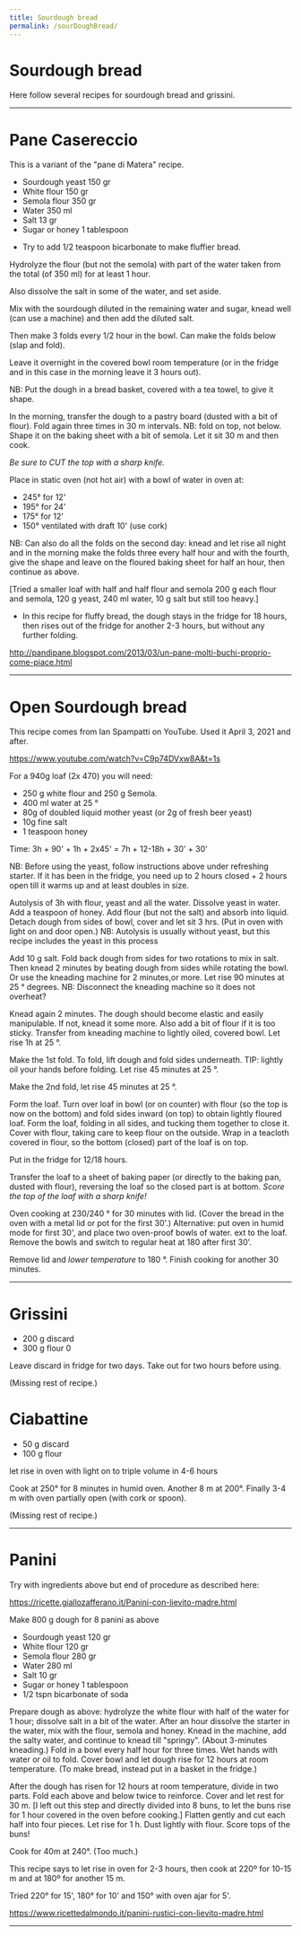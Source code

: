 ```yaml
---
title: Sourdough bread
permalink: /sourDoughBread/
---
```

# Sourdough bread

Here follow several recipes for sourdough bread and grissini.

---
# Pane Casereccio

This is a variant of the "pane di Matera" recipe.

- Sourdough yeast 150 gr
- White flour 150 gr
- Semola flour 350 gr
- Water 350 ml
- Salt 13 gr
- Sugar or honey 1 tablespoon


* Try to add 1/2 teaspoon bicarbonate to make fluffier bread.

Hydrolyze the flour (but not the semola) with part of the water taken from the total (of 350 ml) for at least 1 hour.

Also dissolve the salt in some of the water, and set aside.

Mix with the sourdough diluted in the remaining water and sugar, knead well (can use a machine) and then add the diluted salt.

Then make 3 folds every 1/2 hour in the bowl.
Can make the folds below (slap and fold). 

Leave it overnight in the covered bowl room temperature (or in the fridge and in this case in the morning leave it 3 hours out).

NB: Put the dough in a bread basket, covered with a tea towel, to give it shape.

In the morning, transfer the dough to a pastry board (dusted with a bit of flour).
Fold again three times in 30 m intervals.
NB: fold on top, not below. 
Shape it on the baking sheet with a bit of semola.
Let it sit 30 m and then cook.

*Be sure to CUT the top with a sharp knife.*

Place in static oven (not hot air) with a bowl of water in oven at:

- 245° for 12'
- 195° for 24'
- 175° for 12'
- 150° ventilated with draft 10' (use cork)

NB: Can also do all the folds on the second day: knead and let rise all night and in the morning make the folds three every half hour and with the fourth, give the shape and leave on the floured baking sheet for half an hour, then continue as above.

[Tried a smaller loaf with half and half flour and semola
200 g each flour and semola, 120 g yeast, 240 ml water, 10 g salt
but still too heavy.]

* In this recipe for fluffy bread, the dough stays in the fridge for 18 hours, then rises out of the fridge for another 2-3 hours, but without any further folding.

http://pandipane.blogspot.com/2013/03/un-pane-molti-buchi-proprio-come-piace.html


---
# Open Sourdough bread

This recipe comes from Ian Spampatti on YouTube.
Used it April 3, 2021 and after.

https://www.youtube.com/watch?v=C9p74DVxw8A&t=1s

For a 940g loaf (2x 470) you will need:

- 250 g white flour and 250 g Semola. 
- 400 ml water at 25 °
- 80g of doubled liquid mother yeast (or 2g of fresh beer yeast)
- 10g fine salt
- 1 teaspoon honey

Time: 3h + 90' + 1h + 2x45' = 7h + 12-18h + 30' + 30'

NB: Before using the yeast, follow instructions above under refreshing starter.
If it has been in the fridge, you need up to 2 hours closed + 2 hours open till it warms up and at least doubles in size.

Autolysis of 3h with flour, yeast and all the water.
Dissolve yeast in water. 
Add a teaspoon of honey.
Add flour (but not the salt) and absorb into liquid. 
Detach dough from sides of bowl, cover and let sit 3 hrs.
(Put in oven with light on and door open.)
NB: Autolysis is usually without yeast, but this recipe includes the yeast in this process

Add 10 g salt.
Fold back dough from sides for two rotations to mix in salt.
Then knead 2 minutes by beating dough from sides while rotating the bowl.
Or use the kneading machine for 2 minutes,or more. 
Let rise 90 minutes at 25 ° degrees.
NB: Disconnect the kneading machine so it does not overheat?

Knead again 2 minutes.
The dough should become elastic and easily manipulable. If not, knead it some more.
Also add a bit of flour if it is too sticky.
Transfer from kneading machine to lightly oiled, covered bowl.
Let rise 1h at 25 °.

Make the 1st fold. To fold, lift dough and fold sides underneath.
TIP: lightly oil your hands before folding. 
Let rise 45 minutes at 25 °. 

Make the 2nd fold, let rise 45 minutes at 25 °.

Form the loaf.
Turn over loaf in bowl (or on counter) with flour (so the top is now on the bottom) and fold sides inward (on top) to obtain lightly floured loaf.
Form the loaf, folding in all sides, and tucking them together to close it. Cover with flour, taking care to keep flour on the outside.
Wrap in a teacloth covered in flour, so the bottom (closed) part of the loaf is on top. 

Put in the fridge for 12/18 hours.

Transfer the loaf to a sheet of baking paper (or directly to the baking pan, dusted with flour), reversing the loaf so the closed part is at bottom. 
*Score the top of the loaf with a sharp knife!*

Oven cooking at 230/240 ° for 30 minutes with lid.
(Cover the bread in the oven with a metal lid or pot for the first 30'.)
Alternative: put oven in humid mode for first 30', and place two oven-proof bowls of water. ext to the loaf. Remove the bowls and switch to regular heat at 180 after first 30'. 

Remove lid and *lower temperature* to 180 °.
Finish cooking for another 30 minutes.

---
# Grissini

- 200 g discard
- 300 g flour 0

Leave discard in fridge for two days. Take out for two hours before using.

(Missing rest of recipe.)

# Ciabattine

- 50 g discard
- 100 g flour

let rise in oven with light on to triple volume in 4-6 hours

Cook at 250° for 8 minutes in humid oven.
Another 8 m at 200°.
Finally 3-4 m with oven partially open (with cork or spoon). 

(Missing rest of recipe.)

---
# Panini

Try with ingredients above but end of procedure as described here:

https://ricette.giallozafferano.it/Panini-con-lievito-madre.html

Make 800 g dough for 8 panini as above

- Sourdough yeast 120 gr
- White flour 120 gr
- Semola flour 280 gr
- Water 280 ml
- Salt 10 gr
- Sugar or honey 1 tablespoon
- 1/2 tspn bicarbonate of soda

Prepare dough as above: hydrolyze the white flour with half of the water for 1 hour; dissolve salt in a bit of the water. After an hour dissolve the starter in the water, mix with the flour, semola and honey. Knead in the machine, add the salty water, and continue to knead till "springy". (About 3-minutes kneading.) Fold in a bowl every half hour for three times. Wet hands with water or oil to fold. Cover bowl and let dough rise for 12 hours at room temperature. (To make bread, instead put in a basket in the fridge.)

After the dough has risen for 12 hours at room temperature, divide in two parts.
Fold each above and below twice to reinforce.
Cover and let rest for 30 m.
[I left out this step and directly divided into 8 buns, to let the buns rise for 1 hour covered in the oven before cooking.]
Flatten gently and cut each half into four pieces.
Let rise for 1 h. 
Dust lightly with flour.
Score tops of the buns!

Cook for 40m at 240°. (Too much.)

This recipe says to let rise in oven for 2-3 hours, then cook at 220º for 10-15 m and at 180º for another 15 m.

Tried 220° for 15', 180° for 10' and 150° with oven ajar for 5'. 

https://www.ricettedalmondo.it/panini-rustici-con-lievito-madre.html

---
